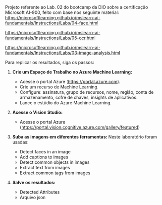 
Projeto referente ao Lab. 02 do bootcamp da DIO sobre a certificação Microsoft AI-900, feito com base nos seguinte material:
https://microsoftlearning.github.io/mslearn-ai-fundamentals/Instructions/Labs/04-face.html

https://microsoftlearning.github.io/mslearn-ai-fundamentals/Instructions/Labs/05-ocr.html

https://microsoftlearning.github.io/mslearn-ai-fundamentals/Instructions/Labs/03-image-analysis.html

Para replicar os resultados, siga os passos:

1. **Crie um Espaço de Trabalho no Azure Machine Learning:**
   - Acesse o portal Azure (https://portal.azure.com).
   - Crie um recurso de Machine Learning.
   - Configure: assinatura, grupo de recursos, nome, região, conta de armazenamento, cofre de chaves, insights de aplicativos.
   - Lance o estúdio do Azure Machine Learning.

2. **Acesse o Vision Studio:**
   - Acesse o portal Azure (https://portal.vision.cognitive.azure.com/gallery/featured)

3. **Suba as imagens em diferentes ferramentas:**
	Neste laboratório foram usadas:
   - Detect faces in an image
   - Add captions to images
   - Detect common objects in images
   - Extract text from images
   - Extract common tags from images

4. **Salve os resultados:**
   - Detected Attributes
   - Arquivo json